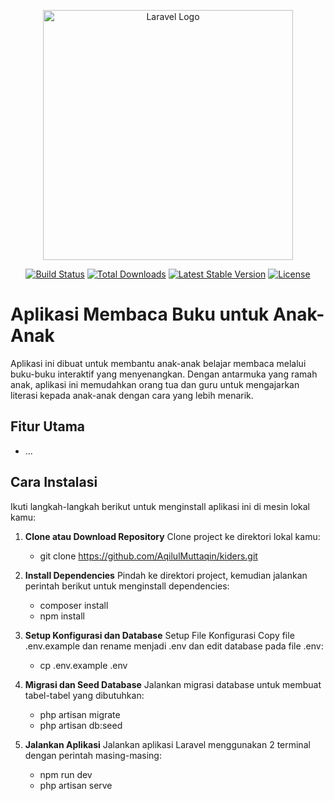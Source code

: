 <p align="center"><a href="https://laravel.com" target="_blank"><img src="https://raw.githubusercontent.com/laravel/art/master/logo-lockup/5%20SVG/2%20CMYK/1%20Full%20Color/laravel-logolockup-cmyk-red.svg" width="400" alt="Laravel Logo"></a></p>

<p align="center">
<a href="https://github.com/laravel/framework/actions"><img src="https://github.com/laravel/framework/workflows/tests/badge.svg" alt="Build Status"></a>
<a href="https://packagist.org/packages/laravel/framework"><img src="https://img.shields.io/packagist/dt/laravel/framework" alt="Total Downloads"></a>
<a href="https://packagist.org/packages/laravel/framework"><img src="https://img.shields.io/packagist/v/laravel/framework" alt="Latest Stable Version"></a>
<a href="https://packagist.org/packages/laravel/framework"><img src="https://img.shields.io/packagist/l/laravel/framework" alt="License"></a>
</p>

# Aplikasi Membaca Buku untuk Anak-Anak

Aplikasi ini dibuat untuk membantu anak-anak belajar membaca melalui buku-buku interaktif yang menyenangkan. Dengan antarmuka yang ramah anak, aplikasi ini memudahkan orang tua dan guru untuk mengajarkan literasi kepada anak-anak dengan cara yang lebih menarik.

## Fitur Utama
- ...

## Cara Instalasi

Ikuti langkah-langkah berikut untuk menginstall aplikasi ini di mesin lokal kamu:

1. **Clone atau Download Repository**
    Clone project ke direktori lokal kamu:
    - git clone https://github.com/AqilulMuttaqin/kiders.git

2. **Install Dependencies**
    Pindah ke direktori project, kemudian jalankan perintah berikut untuk menginstall dependencies:
    - composer install
    - npm install

3. **Setup Konfigurasi dan Database**
    Setup File Konfigurasi Copy file .env.example dan rename menjadi .env dan edit database pada file .env:
    - cp .env.example .env

4. **Migrasi dan Seed Database**
    Jalankan migrasi database untuk membuat tabel-tabel yang dibutuhkan:
    - php artisan migrate
    - php artisan db:seed

5. **Jalankan Aplikasi**
    Jalankan aplikasi Laravel menggunakan 2 terminal dengan perintah masing-masing:
    - npm run dev
    - php artisan serve
